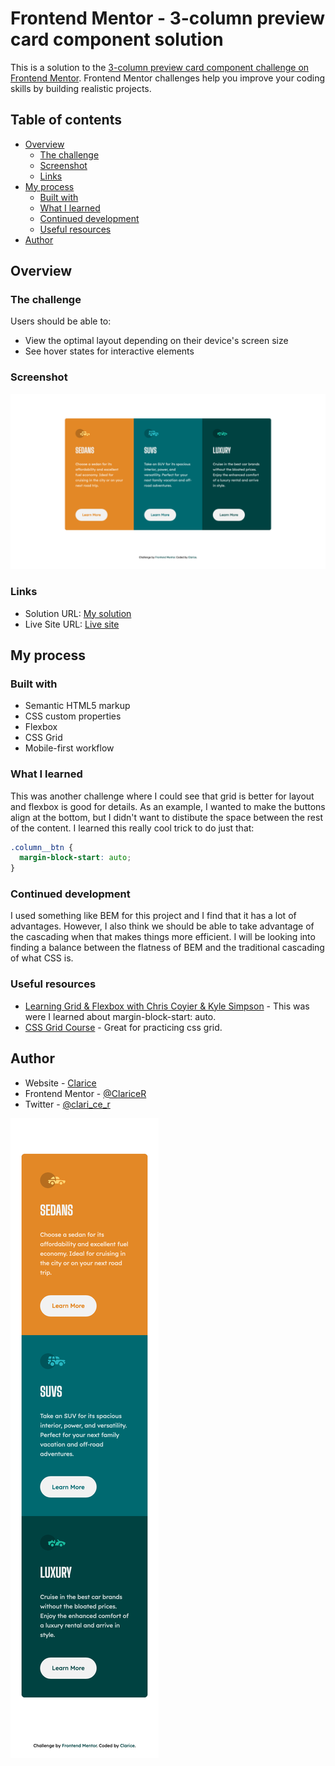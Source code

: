 # Frontend Mentor - 3-column preview card component solution

This is a solution to the [3-column preview card component challenge on Frontend Mentor](https://www.frontendmentor.io/challenges/3column-preview-card-component-pH92eAR2-). Frontend Mentor challenges help you improve your coding skills by building realistic projects. 

## Table of contents

- [Overview](#overview)
  - [The challenge](#the-challenge)
  - [Screenshot](#screenshot)
  - [Links](#links)
- [My process](#my-process)
  - [Built with](#built-with)
  - [What I learned](#what-i-learned)
  - [Continued development](#continued-development)
  - [Useful resources](#useful-resources)
- [Author](#author)

## Overview

### The challenge

Users should be able to:

- View the optimal layout depending on their device's screen size
- See hover states for interactive elements

### Screenshot

![3 Column Card Component](images/fe-m-3-column-prev-card-component-desktop.png)

### Links

- Solution URL: [My solution](https://www.frontendmentor.io/solutions/mobile-first-using-css-grid-layout-VIWFwShXH)
- Live Site URL: [Live site](https://claricer.github.io/three-column-card-component/)

## My process

### Built with

- Semantic HTML5 markup
- CSS custom properties
- Flexbox
- CSS Grid
- Mobile-first workflow

### What I learned

This was another challenge where I could see that grid is better for layout and flexbox is good for details. As an example, I wanted to make the buttons align at the bottom, but I didn't want to distibute the space between the rest of the content. I learned this really cool trick to do just that:

```css
.column__btn {
  margin-block-start: auto;
}
```


### Continued development

I used something like BEM for this project and I find that it has a lot of advantages. However, I also think we should be able to take advantage of the cascading when that makes things more efficient. I will be looking into finding a balance between the flatness of BEM and the traditional cascading of what CSS is.


### Useful resources

- [Learning Grid & Flexbox with Chris Coyier & Kyle Simpson](https://www.youtube.com/watch?v=rmFINtH5PNE) - This was were I learned about margin-block-start: auto.
- [CSS Grid Course](https://www.youtube.com/watch?v=T-slCsOrLcc&list=PLu8EoSxDXHP5CIFvt9-ze3IngcdAc2xKG) - Great for practicing css grid.

## Author

- Website - [Clarice](https://github.com/ClariceR)
- Frontend Mentor - [@ClariceR](https://www.frontendmentor.io/profile/ClariceR)
- Twitter - [@clari_ce_r](https://twitter.com/clari_ce_r)

![3 Column Card Component Mobile](images/fe-m-3-column-prev-card-component-mobile.png)